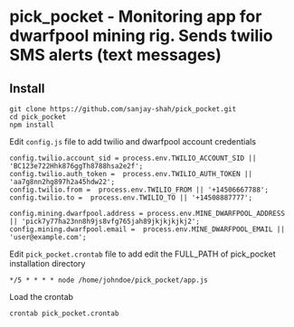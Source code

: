 pick_pocket - Monitoring app for dwarfpool mining rig. Sends twilio SMS alerts (text messages)
=============================================================================================

Install
-----
```
git clone https://github.com/sanjay-shah/pick_pocket.git
cd pick_pocket
npm install
```

Edit `config.js` file to add twilio and dwarfpool account credentials

```
config.twilio.account_sid = process.env.TWILIO_ACCOUNT_SID || 'BC123e722Hhk876ggTh8788hsa2e2f';
config.twilio.auth_token =  process.env.TWILIO_AUTH_TOKEN || 'aa7g8nn2hg897h2a45hdw22';
config.twilio.from =  process.env.TWILIO_FROM || '+14506667788';
config.twilio.to =  process.env.TWILIO_TO || '+14508887777';

config.mining.dwarfpool.address = process.env.MINE_DWARFPOOL_ADDRESS || 'pick7y77ha23nn8h9js8vfg765jah89jkjkjkjkj2';
config.mining.dwarfpool.email =  process.env.MINE_DWARFPOOL_EMAIL || 'user@example.com';
```

Edit `pick_pocket.crontab` file to add edit the FULL_PATH of pick_pocket installation directory 
```
*/5 * * * * node /home/johndoe/pick_pocket/app.js
```
Load the crontab
```
crontab pick_pocket.crontab
```

